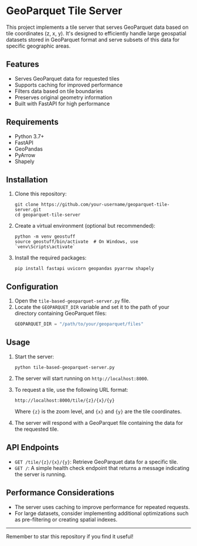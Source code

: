 # GeoParquet Tile Server

This project implements a tile server that serves GeoParquet data based on tile coordinates (z, x, y). It's designed to efficiently handle large geospatial datasets stored in GeoParquet format and serve subsets of this data for specific geographic areas.

## Features

- Serves GeoParquet data for requested tiles
- Supports caching for improved performance
- Filters data based on tile boundaries
- Preserves original geometry information
- Built with FastAPI for high performance

## Requirements

- Python 3.7+
- FastAPI
- GeoPandas
- PyArrow
- Shapely

## Installation

1. Clone this repository:
   ```
   git clone https://github.com/your-username/geoparquet-tile-server.git
   cd geoparquet-tile-server
   ```

2. Create a virtual environment (optional but recommended):
   ```
   python -m venv geostuff
   source geostuff/bin/activate  # On Windows, use `venv\Scripts\activate`
   ```

3. Install the required packages:
   ```
   pip install fastapi uvicorn geopandas pyarrow shapely
   ```

## Configuration

1. Open the `tile-based-geoparquet-server.py` file.
2. Locate the `GEOPARQUET_DIR` variable and set it to the path of your directory containing GeoParquet files:
   ```python
   GEOPARQUET_DIR = "/path/to/your/geoparquet/files"
   ```

## Usage

1. Start the server:
   ```
   python tile-based-geoparquet-server.py
   ```

2. The server will start running on `http://localhost:8000`.

3. To request a tile, use the following URL format:
   ```
   http://localhost:8000/tile/{z}/{x}/{y}
   ```
   Where `{z}` is the zoom level, and `{x}` and `{y}` are the tile coordinates.

4. The server will respond with a GeoParquet file containing the data for the requested tile.

## API Endpoints

- `GET /tile/{z}/{x}/{y}`: Retrieve GeoParquet data for a specific tile.
- `GET /`: A simple health check endpoint that returns a message indicating the server is running.

## Performance Considerations

- The server uses caching to improve performance for repeated requests.
- For large datasets, consider implementing additional optimizations such as pre-filtering or creating spatial indexes.



---

Remember to star this repository if you find it useful!
